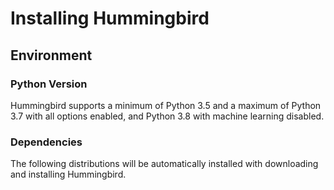 # Installing Hummingbird

## Environment

### Python Version

Hummingbird supports a minimum of Python 3.5 and a maximum of Python 3.7 with all options enabled, and Python 3.8 with machine learning disabled.

### Dependencies

The following distributions will be automatically installed with downloading and installing Hummingbird.